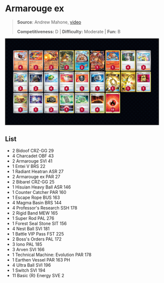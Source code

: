 # Armarouge ex

> **Source**: Andrew Mahone, [video](https://www.youtube.com/watch?v=A-t1InHnISg)
> 
> **Competitiveness:** D | **Difficulty:** Moderate | **Fun:** B

![decklist](../../!Images/Standard/8BST-PAR/Armarouge%20ex.png)

## List
* 2 Bidoof CRZ-GG 29
* 4 Charcadet OBF 43
* 2 Armarouge SVI 41
* 1 Entei V BRS 22
* 1 Radiant Heatran ASR 27
* 2 Armarouge ex PAR 27
* 2 Bibarel CRZ-GG 25
* 1 Hisuian Heavy Ball ASR 146
* 1 Counter Catcher PAR 160
* 1 Escape Rope BUS 163
* 4 Magma Basin BRS 144
* 4 Professor's Research SSH 178
* 2 Rigid Band MEW 165
* 1 Super Rod PAL 276
* 1 Forest Seal Stone SIT 156
* 4 Nest Ball SVI 181
* 1 Battle VIP Pass FST 225
* 2 Boss's Orders PAL 172
* 3 Iono PAL 185
* 3 Arven SVI 166
* 1 Technical Machine: Evolution PAR 178
* 1 Earthen Vessel PAR 163 PH
* 4 Ultra Ball SVI 196
* 1 Switch SVI 194
* 11 Basic {R} Energy SVE 2
